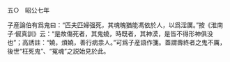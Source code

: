 五○　昭公七年

子産論伯有爲鬼曰：“匹夫匹婦强死，其魂魄猶能馮依於人，以爲淫厲。”按《淮南子·俶真訓》云：“是故傷死者，其鬼嬈，時既者，其神漠，是皆不得形神俱没也”；高誘註：“嬈，煩嬈，善行病祟人。”可爲子産語作箋。蓋謂壽終者之鬼不厲，後世“枉死鬼”、“冤魂”之説始見於此。